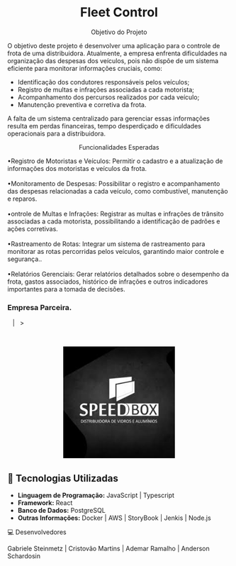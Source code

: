 <h1 align="center"> Fleet Control </h1>

<p align="center">Objetivo do Projeto</p>

<p>O objetivo deste projeto é desenvolver uma aplicação para o controle de frota de uma distribuidora. Atualmente, a empresa enfrenta dificuldades na organização das despesas dos veículos, pois não dispõe de um sistema eficiente para monitorar informações cruciais, como:

- Identificação dos condutores responsáveis pelos veículos;
- Registro de multas e infrações associadas a cada motorista;
- Acompanhamento dos percursos realizados por cada veículo;
- Manutenção preventiva e corretiva da frota.

A falta de um sistema centralizado para gerenciar essas informações resulta em perdas financeiras, tempo desperdiçado e dificuldades operacionais para a distribuidora. <br/>
</p>

<p align="center">Funcionalidades Esperadas</p>

<p> 
 •Registro de Motoristas e Veículos: Permitir o cadastro e a atualização de informações dos motoristas e veículos da frota.<br><br>
 •Monitoramento de Despesas: Possibilitar o registro e acompanhamento das despesas relacionadas a cada veículo, como combustível, manutenção e reparos.<br><br>
 •ontrole de Multas e Infrações: Registrar as multas e infrações de trânsito associadas a cada motorista, possibilitando a identificação de padrões e ações corretivas.<br><br>
 •Rastreamento de Rotas: Integrar um sistema de rastreamento para monitorar as rotas percorridas pelos veículos, garantindo maior controle e segurança..<br><br>
 •Relatórios Gerenciais: Gerar relatórios detalhados sobre o desempenho da frota, gastos associados, histórico de infrações e outros indicadores importantes para a tomada de decisões.</p>


<p align="center">
  <h3>Empresa Parceira.</h3>&nbsp;&nbsp;&nbsp;|&nbsp;&nbsp;&nbsp;>
</p>

<br/>

<p align="center">
  <img alt="speedbox " src="./img/speed.png" width="50%">
</p>

## 🚀 Tecnologias Utilizadas

- **Linguagem de Programação:** JavaScript | Typescript
- **Framework:** React 
- **Banco de Dados:** PostgreSQL
- **Outras Informações:** Docker | AWS | StoryBook | Jenkis | Node.js

💻 Desenvolvedores

Gabriele Steinmetz |
Cristovão Martins |
Ademar Ramalho | 
Anderson Schardosin 
